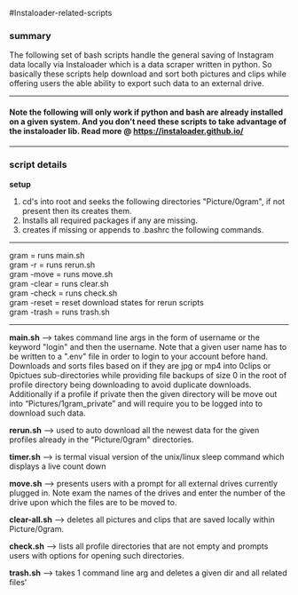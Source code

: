 #Instaloader-related-scripts
### summary

The following set of bash scripts handle the general saving of Instagram data locally via Instaloader which is a data scraper written in python. So basically these scripts help download and sort both pictures and clips while offering users the able ability to export such data to an external drive.

---
#### Note the following will only work if python and bash are already installed on a given system. And you don't need these scripts to take advantage of the instaloader lib. Read more @ https://instaloader.github.io/
---
### script details

**setup** <br>
1. cd's into root and seeks the following directories "Picture/0gram", if not present then its creates them. <br>
2. Installs all required packages if any are missing. <br>
3. creates if missing or appends to .bashrc the following commands. <br>

---
gram = runs main.sh <br>
gram -r = runs rerun.sh<br>
gram -move = runs move.sh<br>
gram -clear = runs clear.sh<br>
gram -check = runs check.sh<br>
gram -reset = reset download states for rerun scripts<br>
gram -trash = runs trash.sh

---

**main.sh** --> takes command line args in the form of username or the keyword "login" and then the username. Note that a given user name has to be written to a ".env" file in order to login to your account before hand. Downloads and sorts files based on if they are jpg or mp4 into 0clips or 0pictues sub-directories while providing file backups of size 0 in the root of profile directory being downloading to avoid duplicate downloads. Additionally if a profile if private then the given directory will be move out into “Pictures/1gram_private” and will require you to be logged into to download such data. 

**rerun.sh** --> used to auto download all the newest data for the given profiles already in the "Picture/0gram" directories. 

**timer.sh** --> is termal visual version of the unix/linux sleep command which displays a live count down

**move.sh** --> presents users with a prompt for all external drives currently plugged in. Note exam the names of the drives and enter the number of the drive upon which the files are to be moved to.

**clear-all.sh** --> deletes all pictures and clips that are saved locally within Picture/0gram.

**check.sh** --> lists all profile directories that are not empty and prompts users with options for opening such directories.

**trash.sh** --> takes 1 command line arg and deletes a given dir and all related files'
